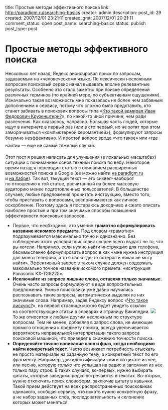 title: Простые методы эффективного поиска
link: http://paradigm.ru/searching-basics
creator: admin
description: 
post_id: 29
created: 2007/12/01 23:21:11
created_gmt: 2007/12/01 20:21:11
comment_status: open
post_name: searching-basics
status: publish
post_type: post

# Простые методы эффективного поиска

Несколько лет назад, Яндекс анонсировал поиск по запросам, задаваемым на «человеческом» языке. По лексически несложным вопросам поисковый сервис начал выдавать вполне релевантные результаты. Особенно это стало заметно при поиске определений различных терминов (по крайней мере, по субъективным ощущениям). Изначально такая возможность мне показалась не более чем забавным дополнением к сервису, потому что сложно было представить, кто станет забивать в поисковик вопросы типа «[Кто такой адмирал Иван Федорович Крузенштерн?](http://b23.ru/edf)», по какой-то иной причине, чем ради разлечения. Как оказалось, напрасно. Большая часть людей, которые ищут в интернете в первый раз (или в сто первый, но не хотят при этом заморачиваться «компьютерной херомантией»), формулируют запросы безумно неэффективно. И простой вопрос вроде «что такое» или «где найти» — еще не самый тяжелый случай.

Этот пост я решил написать для улучшения (в локальных масштабах) ситуации с пониманием основ техники поиска по вебу. Некоторое время назад я переводил статью с описанием расширенных возможностей поиска в Google (ее можно найти [на paradigm.ru](http://www.paradigm.ru/2007/07/17/effective-googling/) и [на Хабре](http://habrahabr.ru/blog/google/17477.html)). Так вот, текущий текст — это сиквел-наоборот по отношению к той статье, расчитанный на более массовую аудиторию менее подготовленных пользователей. В большинстве случаев, любые предложения прочитать инструкцию, вместо того, чтобы приставать с вопросами, воспринимаются как личное оскорбление. Поэтому здесь я постараюсь доходчиво и сжато описать наиболее простые и при том значимые способы повышения эффективности поисковых запросов.

  * Первое, что необходимо, это умение **грамотно сформулировать название искомого предмета**. Под словом «грамотно» подразумевается максимально точно и однозначно. Без соблюдения этого условия поисковик скорее всего выдаст не то, что вы хотели. Например, если нужно найти инструкцию для телефона, бесммысленно формулировать вопрос в как «мне нужна инструкция для моего телефона, а то я свою где-то потерял и никак не могу найти». Эффективный запрос в таком случае должен содержать максимально точное название искомого премета: «иснтрукция Panasonic KX-TG8225».
  * **Исключайте из запроса лишние слова, оставляя только значимые.** Очень часто запросы формулируют в виде вопросительных предложений. Умные поисковики уже давно научились распознавать такие запросы, автоматически выделяя из них значимые слова. Например, задав Яндексу вопрос «[Что такое дискурс?](http://b23.ru/edg)», на первой странице можно будет увидеть ссылки на соответствующие статьи в словарях и страницу Википедии. ![](/;-\)/2007/12/yandex-search.png) То же относится к любым другим несложным по структуре вопросам. Тем не менее, добавляя в запрос слова, не имеющие прямого отношения к предмету поиска, всегда увеличивается вероятность неправильной интерпретации такого запроса поисковой машиной, что приведет к снижению точности поиска.
  * **Определяйте точное написание слов и фраз, когда необходимо найти конкретный текст.** Часто возникает потребность отыскать не просто материалы на заданную тему, а конкретный текст по его фрагменту. Например, для идентификации книги по цитате из нее, или песню, которую только что услышал на радио и запомнил из нее только пару строк. В таких случаях, во-первых, нужно выбирать цитаты, которые заведомо редко встречаются в текстах. Во-вторых, нужно отключить поиск словоформ, заключив цитату в кавычки. Такой прием действует на всех распространенных поисковиках одинакого, сообщая сервису, что искать нужно конкретную фразу, а не набор заданных слов, последовательность и склонение которых может меняться.